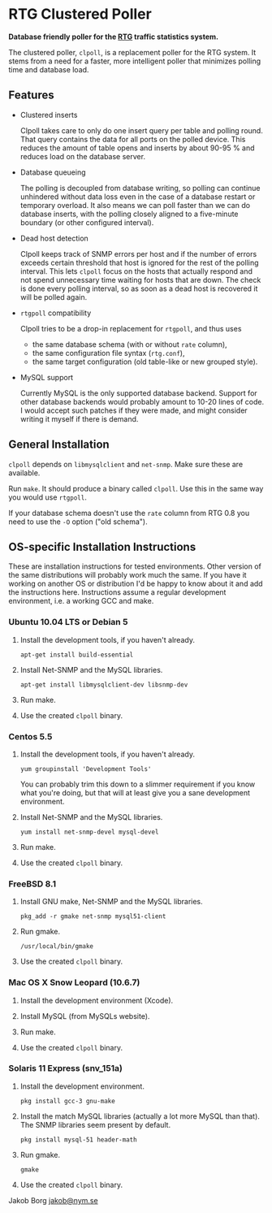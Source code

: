 RTG Clustered Poller
====================

**Database friendly poller for the [RTG](http://rtg.sourceforge.net/) traffic
statistics system.**

The clustered poller, `clpoll`, is a replacement poller for the RTG system. It
stems from a need for a faster, more intelligent poller that minimizes polling
time and database load.

Features
--------

  * Clustered inserts

    Clpoll takes care to only do one insert query per table and polling round.
    That query contains the data for all ports on the polled device. This
    reduces the amount of table opens and inserts by about 90-95 % and reduces
    load on the database server.

  * Database queueing

    The polling is decoupled from database writing, so polling can continue
    unhindered without data loss even in the case of a database restart or
    temporary overload. It also means we can poll faster than we can do
    database inserts, with the polling closely aligned to a five-minute
    boundary (or other configured interval).

  * Dead host detection

    Clpoll keeps track of SNMP errors per host and if the number of errors
    exceeds certain threshold that host is ignored for the rest of the polling
    interval. This lets `clpoll` focus on the hosts that actually respond and
    not spend unnecessary time waiting for hosts that are down. The check is
    done every polling interval, so as soon as a dead host is recovered it
    will be polled again.

  * `rtgpoll` compatibility

    Clpoll tries to be a drop-in replacement for `rtgpoll`, and thus uses

      *  the same database schema (with or without `rate` column),
      *  the same configuration file syntax (`rtg.conf`),
      *  the same target configuration (old table-like or new grouped style).

  * MySQL support

    Currently MySQL is the only supported database backend. Support for other
    database backends would probably amount to 10-20 lines of code. I would
    accept such patches if they were made, and might consider writing it
    myself if there is demand.

General Installation
--------------------

`clpoll` depends on `libmysqlclient` and `net-snmp`. Make sure these are
available.

Run `make`. It should produce a binary called `clpoll`. Use this in the same
way you would use `rtgpoll`.

If your database schema doesn't use the `rate` column from RTG 0.8 you need to
use the `-O` option ("old schema").

OS-specific Installation Instructions
-------------------------------------

These are installation instructions for tested environments. Other version of
the same distributions will probably work much the same. If you have it
working on another OS or distribution I'd be happy to know about it and add
the instructions here. Instructions assume a regular development environment,
i.e. a working GCC and make.

### Ubuntu 10.04 LTS or Debian 5

  1. Install the development tools, if you haven't already.

     `apt-get install build-essential`

  2. Install Net-SNMP and the MySQL libraries.

     `apt-get install libmysqlclient-dev libsnmp-dev`

  3. Run make.

  4. Use the created `clpoll` binary.

### Centos 5.5

  1. Install the development tools, if you haven't already.

     `yum groupinstall 'Development Tools'`

     You can probably trim this down to a slimmer requirement if you know what
     you're doing, but that will at least give you a sane development
     environment.

  2. Install Net-SNMP and the MySQL libraries.

     `yum install net-snmp-devel mysql-devel`

  3. Run make.

  4. Use the created `clpoll` binary.

### FreeBSD 8.1

  1. Install GNU make, Net-SNMP and the MySQL libraries.

     `pkg_add -r gmake net-snmp mysql51-client`

  2. Run gmake.

     `/usr/local/bin/gmake`

  3. Use the created `clpoll` binary.

### Mac OS X Snow Leopard (10.6.7)

  1. Install the development environment (Xcode).

  2. Install MySQL (from MySQLs website).

  3. Run make.

  4. Use the created `clpoll` binary.

### Solaris 11 Express (snv_151a)

  1. Install the development environment.

     `pkg install gcc-3 gnu-make`

  2. Install the match MySQL libraries (actually a lot more MySQL than that).
     The SNMP libraries seem present by default.

     `pkg install mysql-51 header-math`

  3. Run gmake.

     `gmake`

  4. Use the created `clpoll` binary.


Jakob Borg <jakob@nym.se>
